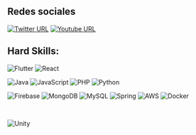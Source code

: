 ## Redes sociales

[![Twitter URL](https://img.shields.io/twitter/url?style=social&url=https%3A%2F%2Ftwitter.com%2Fmanolooo349)](https://twitter.com/manolooo349) 
[![Youtube URL](https://img.shields.io/youtube/url?style=social&logo=youtube&url=https%3A%2F%2Fyoutube.com%2channel%2UC_T2aG74JiRztPgLh0OPmVA)](https://www.youtube.com/channel/UC_T2aG74JiRztPgLh0OPmVA)



## Hard Skills:
![Flutter](https://img.shields.io/badge/Flutter-0095D5?style=for-the-badge&logo=flutter&logoColor=white&labelColor=101010)
![React](https://img.shields.io/badge/React-61DAFB?style=for-the-badge&logo=react&logoColor=white&labelColor=101010)</br>

![Java](https://img.shields.io/badge/Java-FF0000?style=for-the-badge&logo=java&logoColor=white&labelColor=101010)
![JavaScript](https://img.shields.io/badge/JavaScript-F7DF1E?style=for-the-badge&logo=JavaScript&logoColor=white&labelColor=101010)
![PHP](https://img.shields.io/badge/PHP-777BB4?style=for-the-badge&logo=php&logoColor=white&labelColor=101010)
![Python](https://img.shields.io/badge/Python-783BF9?style=for-the-badge&logo=python&logoColor=white&labelColor=101010)
</br>


![Firebase](https://img.shields.io/badge/Firebase-FFCA28?style=for-the-badge&logo=firebase&logoColor=white&labelColor=101010)
![MongoDB](https://img.shields.io/badge/MongoDB-47A248?style=for-the-badge&logo=mongodb&logoColor=white&labelColor=101010)
![MySQL](https://img.shields.io/badge/MySQL-4479A1?style=for-the-badge&logo=mysql&logoColor=white&labelColor=101010)
![Spring](https://img.shields.io/badge/Spring-6DB33F?style=for-the-badge&logo=spring-aws&logoColor=white&labelColor=101010)
![AWS](https://img.shields.io/badge/AWS-232F3E?style=for-the-badge&logo=amazon-aws&logoColor=white&labelColor=101010)
![Docker](https://img.shields.io/badge/Docker-3776AB?style=for-the-badge&logo=docker&logoColor=white&labelColor=101010)


</br>

![Unity](https://img.shields.io/badge/Unity-232F3E?style=for-the-badge&logo=unity&logoColor=white&labelColor=101010)

